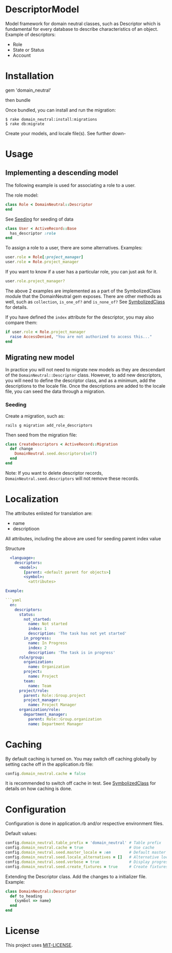 # DescriptorModel

Model framework for domain neutral classes, such as Descriptor which is fundamental for every database to describe characteristics of an object.
Example of descriptors:
  * Role
  * State or Status
  * Account


# Installation

  gem 'domain_neutral'

  then bundle
  
Once bundled, you can install and run the migration:

```
$ rake domain_neutral:install:migrations
$ rake db:migrate
```

Create your models, and locale file(s). See further down- 

# Usage


## Implementing a descending model

The following example is used for associating a role to a user.

The role model:
```ruby
class Role < DomainNeutral::Descriptor
end
```
See [Seeding](#Seeding) for seeding of data

```ruby
class User < ActiveRecord::Base
  has_descriptor :role
end
```

To assign a role to a user, there are some alternatives. Examples:

```ruby
user.role = Role[:project_manager]
user.role = Role.project_manager
```

If you want to know if a user has a particular role, you can just ask for it.

```ruby
user.role.project_manager?
```

The above 2 examples are implemented as a part of the SymbolizedClass module that the DomainNeutral gem exposes.
There are other methods as well, such as `collection`, `is_one_of?` and `is_none_of?`
See [SymbolizedClass](lib/domain_neutral/symbolized_class.rb) for details.


If you have defined the `index` attribute for the descriptor, you may also compare them:

```ruby
if user.role < Role.project_manager
  raise AccessDenied, "You are not authorized to access this..."
end
```

## Migrating new model

In practice you will not need to migrate new models as they are descendant of the `DomainNeutral::Descriptor` class.
However, to add new descriptors, you will need to define the descriptor class, and as a minimum, add the descriptions to the locale file.
Once the descriptions are added to the locale file, you can seed the data through a migration.

### Seeding

Create a migration, such as:
```
rails g migration add_role_descriptors
```

Then seed from the migration file:
```ruby
class CreateDescriptors < ActiveRecord::Migration
  def change
    DomainNeutral.seed.descriptors(self)
  end
end
```

Note: If you want to delete descriptor records, `DomainNeutral.seed.descriptors` will not remove these records.

# Localization

The attributes enlisted for translation are:
*  name
*  descriptioon

All attributes, including the above are used for seeding
  parent
  index
  value
  
Structure
```yaml
  <language>:
    descriptors:
      <model>:
        [parent: <default parent for objects>]
        <symbol>:
          <attributes>    

Example:

```yaml
  en:
    descriptors:
      status:
        not_started:
          name: Not started
          index: 1
          description: 'The task has not yet started'
        in_progress:
          name: In Progress
          index: 2
          description: 'The task is in progress'
      role/group:
        organization:
          name: Organization
        project:
          name: Project
        team:
          name: Team
      project/role:
        parent: Role::Group.project
        project_manager:
          name: Project Manager
      organization/role:
        department_manager:
          parent: Role::Group.organization
          name: Department Manager
 ```

# Caching

By default caching is turned on. You may switch off caching globally by setting cache off in the application.rb file:
```ruby
config.domain_neutral.cache = false
```
It is recommended to switch off cache in test.
See [SymbolizedClass](lib/domain_neutral/symbolized_class.rb) for details on how caching is done.

# Configuration
  
Configuration is done in application.rb and/or respective environment files.

Default values:

```ruby
config.domain_neutral.table_prefix = 'domain_neutral' # Table prefix
config.domain_neutral.cache = true                    # Use cache
config.domain_neutral.seed.master_locale = :en        # Default master data locale. Language used for seeding
config.domain_neutral.seed.locale_alternatives = []   # Alternative locale data. These will be parsed and checked for consistency with the master
config.domain_neutral.seed.verbose = true             # Display progress when seeding
config.domain_neutral.seed.create_fixtures = true     # Create fixtures from master file
```

Extending the Descriptor class. Add the changes to a initializer file. Example:
```ruby
class DomainNeutral::Descriptor
  def to_heading
    {symbol => name}
  end
end
```

   
  

# License

This project uses [MIT-LICENSE](MIT-LICENSE).